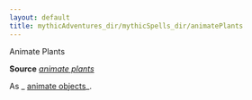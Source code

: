 ```yaml
---
layout: default
title: mythicAdventures_dir/mythicSpells_dir/animatePlants
---
```

Animate Plants

**Source** [_animate plants_](spells_dir/animatePlants#_animate-plants)

As _ [animate objects](mythicAdventures_dir/mythicSpells_dir/animateObjects#_animate-objects-mythic)_.

